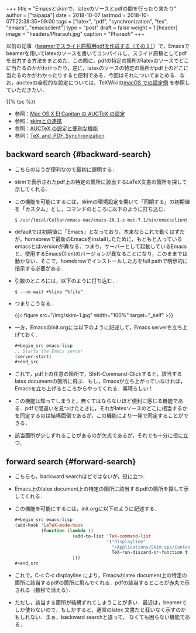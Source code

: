 +++
title = "Emacsとskimで，latexのソースとpdfの間を行ったり来たり"
author = ["taipapa"]
date = 2018-10-07
lastmod = 2018-10-07T22:38:35+09:00
tags = ["latex", "pdf", "synchronization", "tex", "emacs", "emacsclient"]
type = "post"
draft = false
weight = 1
[header]
  image = "headers/Pharaoh.jpg"
  caption = "Pharaoh"
+++

以前の記事（[beamerでスライド原稿用pdfを作成する（その１）](../beamer)）で，Emacsでbeamerを用いてlatexのソースを書いてコンパイルし，スライド原稿としてpdfを出力する方法をまとめた．この際に，pdfの特定の箇所がlatexのソースでどこに当たるのかがわかったり，逆に，latexのソースの特定の箇所がpdf上のどこに当たるのかがわかったりすると便利である．今回はそれについてまとめる．なお，auctexの全般的な設定については，TeXWikiの[macOS での設定例](https://texwiki.texjp.org/?AUCTeX#h32722ec) を参照していただきたい．

{{% toc %}}

-   参照：[Mac OS X El Capitan の AUCTeX の設定](https://ryogan.org/blog/2015/12/30/mac-os-x-el-capitan-の-auctex-の設定/)
-   参照：[skimとの連携](https://texwiki.texjp.org/?Emacs#e9c08b3d)
-   参照：[AUCTeX の設定と便利な機能](https://skalldan.wordpress.com/2011/07/20/auctex-の設定と便利な機能/)
-   参照：[TeX\_and\_PDF\_Synchronization](https://sourceforge.net/p/skim-app/wiki/TeX%5Fand%5FPDF%5FSynchronization/)


## backward search {#backward-search}

-   こちらのほうが便利なので最初に説明する．
-   skimで表示されたpdf上の特定の箇所に該当するLaTeX文書の箇所を探して示してくれる．
-   この機能を可能にするには，skimの環境設定を開いて「同期する」の初期値を「カスタム」とし，コマンドのところに以下のように打ち込む．

    ```shell
    $ /usr/local/Cellar/emacs-mac/emacs-26.1-z-mac-7.1/bin/emacsclient
    ```
-   defaultでは初期値に「Emacs」となっており，本来ならこれで動くはずだが，homebrewで最新のEmacsをinstallしたために，もともと入っているemacsとはversionが異なる．つまり，サーバーとして起動しているEmacsと、使用するEmacsClientのバージョンが異なることになり，このままでは動かない．そこで，homebrewでインストールした方をfull pathで明示的に指示する必要がある．
-   引数のところには，以下のように打ち込む．

    ```shell
    $ --no-wait +%line "%file"
    ```
-   つまりこうなる．

    {{< figure src="/img/skim-1.jpg" width="100%" target="_self" >}}
-   一方，Emacsのinit.orgには以下のように記述して，Emacs serverを立ち上げておく．

    ```lisp
    #+begin_src emacs-lisp
    ;; Starts the Emacs server
    (server-start)
    #+end_src
    ```
-   これで，pdf上の任意の箇所で，Shift-Command-Clickすると，該当するlatex documentの箇所に飛ぶ．もし，Emacsが立ち上がっていなければ，Emacsを立ち上げるところからやってくれる．素晴らしい！
-   この機能は知ってしまうと，無くてはならないほど便利に感じる機能である．pdfで間違いを見つけたときに，それがlatexソースのどこに相当するかを同定するのは結構面倒であるが，この機能により一発で同定することができる．
-   該当箇所が少しずれることがあるのが欠点であるが，それでも十分に役に立つ．


## forward search {#forward-search}

-   こちらも，backward searchほどではないが，役に立つ．
-   Emacs上のlatex document上の特定の箇所に該当するpdfの箇所を探して示してくれる．
-   この機能を可能にするには，init.orgに以下のように記述する．

    ```lisp
    #+begin_src emacs-lisp
    (add-hook 'LaTeX-mode-hook
              (function (lambda ()
                          (add-to-list 'TeX-command-list
                                       '("displayline"
                                         "/Applications/Skim.app/Contents/SharedSupport/displayline %n %s.pdf \"%b\""
                                         TeX-run-discard-or-function t t :help "Forward search with Skim"))
                          )))
    #+end_src
    ```
-   これで，C-c C-c displayline により，Emacsのlatex document上の特定の箇所に該当するpdfの箇所に飛んでくれる．pdfの該当するところが赤丸で示される（数秒で消える）．
-   ただし，該当する箇所が結構ずれてしまうことが多い．最近は，beamerでしか使わないので，もしかすると，通常のlatex 文書だと狂いなく示すのかもしれない．まぁ，backward searchと違って， なくても困らない機能である．

